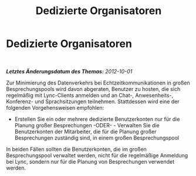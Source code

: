 ﻿---
title: Dedizierte Organisatoren
TOCTitle: Dedizierte Organisatoren
ms:assetid: 2f99049a-ac9a-43e3-a46d-5122b597420f
ms:mtpsurl: https://technet.microsoft.com/de-de/library/JJ204775(v=OCS.15)
ms:contentKeyID: 49293563
ms.date: 05/19/2016
mtps_version: v=OCS.15
ms.translationtype: HT
---

# Dedizierte Organisatoren

 

_**Letztes Änderungsdatum des Themas:** 2012-10-01_

Zur Minimierung des Datenverkehrs bei Echtzeitkommunikationen in großen Besprechungspools wird davon abgeraten, Benutzer zu hosten, die sich regelmäßig mit Lync-Clients anmelden und an Chat-, Anwesenheits-, Konferenz- und Sprachsitzungen teilnehmen. Stattdessen wird eine der folgenden Vorgehensweisen empfohlen:

  - Erstellen Sie ein oder mehrere dedizierte Benutzerkonten nur für die Planung großer Besprechungen -ODER- - Verwalten Sie die Benutzerkonten der Mitarbeiter, die für die Planung großer Besprechungen zuständig sind, in einem großen Besprechungspool

In beiden Fällen sollten die Benutzerkonten, die im großen Besprechungspool verwaltet werden, nicht für die regelmäßige Anmeldung bei Lync, sondern nur für die Planung von Besprechungen verwendet werden.

